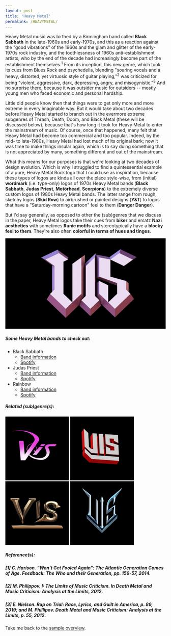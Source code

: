 ```yaml
---
layout: post
title: 'Heavy Metal'
permalink: /HEAVYMETAL/
---
```


Heavy Metal music was birthed by a Birmingham band called **Black Sabbath** in the late-1960s and early-1970s, and this as a reaction against the "good vibrations" of the 1960s and the glam and glitter of the early-1970s rock industry, and the toothlessness of 1960s anti-establishment artists, who by the end of the decade had increasingly become part of the establishment themselves.<sup>1</sup> From its inception, this new genre, which took its cues from Blues Rock and psychedelia, blending "soaring vocals and a heavy, distorted, yet virtuosic style of guitar playing,"<sup>2</sup> was criticized for being "violent, aggressive, dark, depressing, angry, and misogynistic."<sup>3</sup> And no surprise there, because it was outsider music for outsiders -- mostly young men who faced economic and personal hardship. 

Little did people know then that things were to get only more and more extreme in every imaginable way. But it would take about two decades before Heavy Metal started to branch out in the evermore extreme subgenres of Thrash, Death, Doom, and Black Metal (these will be discussed below), because that's how long it took for Heavy Metal to enter the mainstream of music. Of course, once that happened, many felt that Heavy Metal had become too commercial and too popular. Indeed, by the mid- to late-1980s, Heavy Metal had lost much of its original bark; now it was time to make things insular again, which is to say doing something that is not appreciated by many, something different and out of the mainstream.

What this means for our purposes is that we're looking at two decades of design evolution. Which is why I struggled to find a quintessential example of a pure, Heavy Metal Rock logo that I could use as inspiration, because these types of logos are kinda all over the place style-wise, from (initial) **wordmark** (i.e. type-only) logos of 1970s Heavy Metal bands (**Black Sabbath**, **Judas Priest**, **Motörhead**, **Scorpions**) to the extremely diverse custom logos of 1980s Heavy Metal bands. The latter range from rough, sketchy logos (**Skid Row**) to airbrushed or painted designs (**Y&T**) to logos that have a "Saturday-morning cartoon" feel to them (**Danger Danger**).

But I'd say generally, as opposed to other the (sub)genres that we discuss in the paper, Heavy Metal logos take their cues from **biker** and ersatz **Nazi aesthetics** with sometimes **Runic motifs** and stereotypically have a **blocky feel to them**. They're also often **colorful in terms of hues and tinges**.

![Heavy Metal](..\assets\img\projects\proj-8\heavy.png)

##### Some Heavy Metal bands to check out:

<ul>
<li>Black Sabbath
<ul>
<li><a href="https://www.metal-archives.com/bands/Black_Sabbath/99" target="_blank" rel="noopener"><span>Band information</span></a></li>
<li><a href="https://open.spotify.com/track/2CzKVfVA9U7OKbIpAVPZOk?si=7b8bf1357edb4e78" target="_blank" rel="noopener"><span>Spotify</span></a></li>
</ul>
</li>

<li>Judas Priest
<ul>
<li><a href="https://www.metal-archives.com/bands/Judas_Priest/97" target="_blank" rel="noopener"><span>Band information</span></a></li>
<li><a href="https://open.spotify.com/track/1pz9xeOLGuA5TmfYT86Kj5?si=da080c44433547d3" target="_blank" rel="noopener"><span>Spotify</span></a></li>
</ul>
</li>

<li>Rainbow
<ul>
<li><a href="https://www.metal-archives.com/bands/Rainbow/108" target="_blank" rel="noopener"><span>Band information</span></a></li>
<li><a href="https://open.spotify.com/track/52bzQkgk8TznulGvKOPQTK?si=f5c8642827dc4b6f" target="_blank" rel="noopener"><span>Spotify</span></a></li>
</ul>
</li>
</ul>

##### Related (sub)genre(s):
[<img src="..\assets\img\projects\proj-9\hair.jpg" alt="Glam Metal" width=200 >](/HAIRMETAL/)
[<img src="..\assets\img\projects\proj-9\nwobhm.jpg" alt="New Wave of British Heavy Metal" width=200 >](/NWOBHM/)
[<img src="..\assets\img\projects\proj-9\power.jpg" alt="Power Metal" width=200 >](/POWERMETAL/)
[<img src="..\assets\img\projects\proj-9\speed.jpg" alt="Speed Metal" width=200 >](/SPEEDMETAL/)

##### Reference(s):
##### [1] C. Harison. "Won't Get Fooled Again": The Atlantic Generation Comes of Age. *Feedback: The Who and their Generation*, pp. 156-57, 2014. 
##### [2] M. Philippov. I: The Limits of Music Criticism. In Death Metal and Music Criticism: Analysis at the Limits, 2012.
##### [3] E. Nielson. *Rap on Trial: Race, Lyrics, and Guilt in America*, p. 89, 2019; and M. Phillipov. *Death Metal and Music Criticism: Analysis at the Limits*, p. 55, 2012.

Take me back to the [sample overview](../projects/proj-8).

